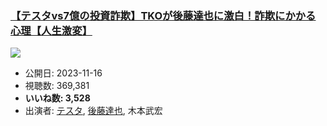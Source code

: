 ### [【テスタvs7億の投資詐欺】TKOが後藤達也に激白！詐欺にかかる心理【人生激変】](https://www.youtube.com/watch?v=EZTsqjUa_Fw)
[![](https://img.youtube.com/vi/EZTsqjUa_Fw/hqdefault.jpg)](https://www.youtube.com/watch?v=EZTsqjUa_Fw)
-   公開日: 2023-11-16
-   視聴数: 369,381
-   **いいね数: 3,528**
-   出演者: [テスタ](/rehacq_fan/people/テスタ "wikilink"), [後藤達也](/rehacq_fan/people/後藤達也 "wikilink"), 木本武宏
